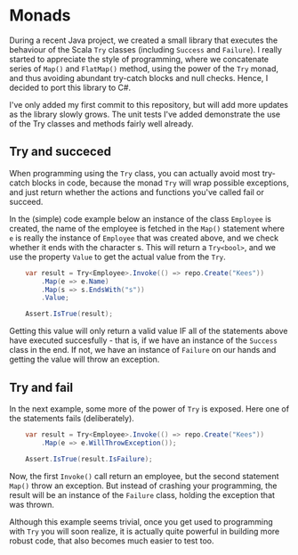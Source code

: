 # Monads
During a recent Java project, we created a small library that executes the behaviour of the Scala `Try` classes (including `Success` and `Failure`). I really started to appreciate the style of programming, where we concatenate series of `Map()` and `FlatMap()` method, using the power of the `Try` monad, and thus avoiding abundant try-catch blocks and null checks.
Hence, I decided to port this library to C#. 

I've only added my first commit to this repository, but will add more updates as the library slowly grows. The unit tests I've added demonstrate the use of the Try classes and methods fairly well already.

## Try and succeced
When programming using the `Try` class, you can actually avoid most try-catch blocks in code, because the monad `Try` will wrap possible exceptions, and just return whether the actions and functions you've called fail or succeed.

In the (simple) code example below an instance of the class `Employee` is created, the name of the employee is fetched in the `Map()` statement where `e` is really the instance of `Employee` that was created above, and we check whether it ends with the character s. This will return a `Try<bool>`, and we use the property `Value` to get the actual value from the `Try`. 

```c#
    var result = Try<Employee>.Invoke(() => repo.Create("Kees"))
        .Map(e => e.Name)
        .Map(s => s.EndsWith("s"))
        .Value;

    Assert.IsTrue(result);
```
Getting this value will only return a valid value IF all of the statements above have executed succesfully - that is, if we have an instance of the `Success` class in the end. If not, we have an instance of `Failure` on our hands and getting the value will throw an exception.

## Try and fail
In the next example, some more of the power of `Try` is exposed. Here one of the statements fails (deliberately). 

```c#
    var result = Try<Employee>.Invoke(() => repo.Create("Kees"))
        .Map(e => e.WillThrowException());

    Assert.IsTrue(result.IsFailure);
```
Now, the first `Invoke()` call return an employee, but the second statement `Map()` throw an exception. But instead of crashing your programming, the result will be an instance of the `Failure` class, holding the exception that was thrown. 

Although this example seems trivial, once you get used to programming with `Try` you will soon realize, it is actually quite powerful in building more robust code, that also becomes much easier to test too.  
